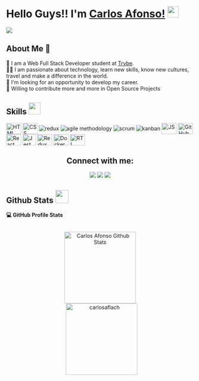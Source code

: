 
# Hello Guys!! I'm [Carlos Afonso!](https://github.com/carlosaflach) <img src = "https://raw.githubusercontent.com/MartinHeinz/MartinHeinz/master/wave.gif" width = 30px>

  <p>
      <a href="https://github.com/DenverCoder1/readme-typing-svg"><img src="https://readme-typing-svg.herokuapp.com?&font=IBM+Plex+Sans&color=abcdef&size=24&lines=Welcome+to+my+GitHub+Profile!;Glad+to+see+you+here!!" /></a>
</p>
 
## About Me 🚀
🌱 I am a Web  Full Stack Developer student at <a href="https://www.betrybe.com/">Trybe</a>. </br>
👨‍💻 I am passionate about technology, learn new skills, know new cultures, travel and make a difference in the world. </br>
💼 I'm looking for an opportunity to develop my career. </br>
💬 Willing to contribute more and more in Open Source Projects </br>

<h2> Skills <img src = "https://media2.giphy.com/media/QssGEmpkyEOhBCb7e1/giphy.gif?cid=ecf05e47a0n3gi1bfqntqmob8g9aid1oyj2wr3ds3mg700bl&rid=giphy.gif" width = 32px> </h2>
<div style="display: inline_block">
    <img align="center" alt="HTML" height="30" width="40" src="https://cdn.jsdelivr.net/gh/devicons/devicon/icons/html5/html5-plain-wordmark.svg">
    <img align="center" alt="CSS" height="30" width="40" src="https://cdn.jsdelivr.net/gh/devicons/devicon/icons/css3/css3-plain-wordmark.svg">
    <img align="center" alt="redux" src="https://img.shields.io/badge/redux-764ABC?style=for-the-badge&logo=redux&logoColor=white">
    <img align="center" alt="agile methodology" src="https://img.shields.io/badge/agile_methodology-239120?style=for-the-badge">
    <img align="center" alt="scrum" src="https://img.shields.io/badge/scrum-1572B6?style=for-the-badge">
    <img align="center" alt="kanban" src="https://img.shields.io/badge/kanban-CC2927?style=for-the-badge">
    <img align="center" alt="JS" height="30" width="40" src="https://cdn.jsdelivr.net/gh/devicons/devicon/icons/javascript/javascript-original.svg">
    <img align="center" alt="GitHub" height="30" width="40" src="https://cdn.jsdelivr.net/gh/devicons/devicon/icons/github/github-original-wordmark.svg">
    <img align="center" alt="React" height="30" width="40" src="https://cdn.jsdelivr.net/gh/devicons/devicon/icons/react/react-original-wordmark.svg">
    <img align="center" alt="Jest" height="30" width="35" src="https://www.learnstorybook.com/intro-to-storybook/logo-jest.png" />
    <img align="center" alt="Redux" height="30" width="40" src="https://cdn.jsdelivr.net/gh/devicons/devicon/icons/redux/redux-original.svg">
    <img align="center" alt="Docker" height="30" width="40" src="https://cdn.jsdelivr.net/gh/devicons/devicon/icons/docker/docker-plain-wordmark.svg">
    <img align="center" alt="RTL" height="30" width="40" src="https://avatars.githubusercontent.com/u/49996085?s=200&v=4" />
  </div>

<h2 align="center">Connect with me:</h2>

 <div align="center">       
  <a href="https://www.instagram.com/carlosaflach/" target="_blank"><img src="https://img.shields.io/badge/-Instagram-%23E4405F?style=for-the-badge&logo=instagram&logoColor=white" target="_blank"></a>
  <a href = "mailto:carlos.flach15@gmail.com"><img src="https://img.shields.io/badge/-Gmail-%23333?style=for-the-badge&logo=gmail&logoColor=white" target="_blank"></a>
  <a href="https://www.linkedin.com/in/carlosafonsoflach/"><img src="https://img.shields.io/badge/-LinkedIn-%230077B5?style=for-the-badge&logo=linkedin&logoColor=white" target="_blank"></a> 
 
</div>  

 <h2> Github Stats <img src = "https://i.pinimg.com/originals/65/c4/f4/65c4f452571be1261e9c623f7da488ac.gif" width = 35px> </h2>

<!-- <details>  -->
  <summary><b>💻 GitHub Profile Stats</b></summary>
  <br/>
  <p align="center">
    <a href="https://github.com/carlosaflach/github-readme-stats"><img alt="Carlos Afonso Github Stats" src="https://github-readme-stats.vercel.app/api?username=carlosaflach&show_icons=true&count_private=true&theme=vue-dark" height="192px"/></a>
<br/>
  &nbsp;
	  <img src="https://github-readme-stats.vercel.app/api/top-langs?username=carlosaflach&show_icons=true&locale=en&layout=compact&theme=vue-dark" alt="carlosaflach" height="192px"/>
  <br/>
  </p>
<!-- </details> -->


<!-- <details> -->
<!--   <summary><b>⚡ Recent GitHub Activity</b></summary>
  <br/>
   <a href="https://github.com/carlosaflach"><img alt="Carlos Afonso Flach Activity Graph" src="https://activity-graph.herokuapp.com/graph?username=carlosaflach&custom_title=Carlos%20Contribution%20Graph&theme=react-dark" /></a>
  <br/> -->

<!-- </details> -->




